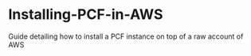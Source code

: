 # Installing-PCF-in-AWS
Guide detailing how to install a PCF instance on top of a raw account of AWS
